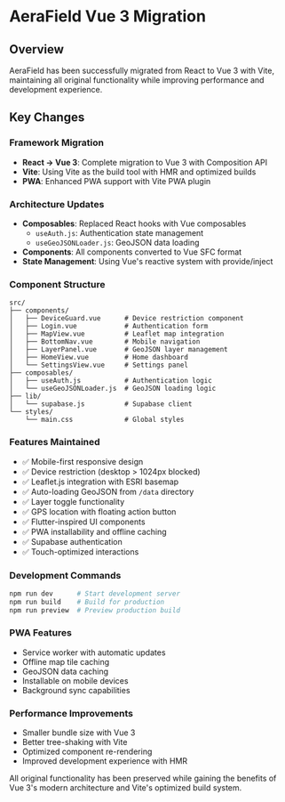 # AeraField Vue 3 Migration

## Overview
AeraField has been successfully migrated from React to Vue 3 with Vite, maintaining all original functionality while improving performance and development experience.

## Key Changes

### Framework Migration
- **React → Vue 3**: Complete migration to Vue 3 with Composition API
- **Vite**: Using Vite as the build tool with HMR and optimized builds
- **PWA**: Enhanced PWA support with Vite PWA plugin

### Architecture Updates
- **Composables**: Replaced React hooks with Vue composables
  - `useAuth.js`: Authentication state management
  - `useGeoJSONLoader.js`: GeoJSON data loading
- **Components**: All components converted to Vue SFC format
- **State Management**: Using Vue's reactive system with provide/inject

### Component Structure
```
src/
├── components/
│   ├── DeviceGuard.vue      # Device restriction component
│   ├── Login.vue            # Authentication form
│   ├── MapView.vue          # Leaflet map integration
│   ├── BottomNav.vue        # Mobile navigation
│   ├── LayerPanel.vue       # GeoJSON layer management
│   ├── HomeView.vue         # Home dashboard
│   └── SettingsView.vue     # Settings panel
├── composables/
│   ├── useAuth.js           # Authentication logic
│   └── useGeoJSONLoader.js  # GeoJSON loading logic
├── lib/
│   └── supabase.js          # Supabase client
└── styles/
    └── main.css             # Global styles
```

### Features Maintained
- ✅ Mobile-first responsive design
- ✅ Device restriction (desktop > 1024px blocked)
- ✅ Leaflet.js integration with ESRI basemap
- ✅ Auto-loading GeoJSON from `/data` directory
- ✅ Layer toggle functionality
- ✅ GPS location with floating action button
- ✅ Flutter-inspired UI components
- ✅ PWA installability and offline caching
- ✅ Supabase authentication
- ✅ Touch-optimized interactions

### Development Commands
```bash
npm run dev      # Start development server
npm run build    # Build for production
npm run preview  # Preview production build
```

### PWA Features
- Service worker with automatic updates
- Offline map tile caching
- GeoJSON data caching
- Installable on mobile devices
- Background sync capabilities

### Performance Improvements
- Smaller bundle size with Vue 3
- Better tree-shaking with Vite
- Optimized component re-rendering
- Improved development experience with HMR

All original functionality has been preserved while gaining the benefits of Vue 3's modern architecture and Vite's optimized build system.